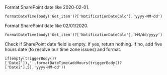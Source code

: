 Format SharePoint date like 2020-02-01.

```formatDateTime(body('Get_item')?['NotificationDateCalc'],'yyyy-MM-dd')```

Format SharePoint date like 02/01/2020.

```formatDateTime(body('Get_item')?['NotificationDateCalc'],'MM/dd/yyyy')```

Check if SharePoint date field is empty. If yes, return nothing. If no, add five hours date (to resolve our time zone issues) and format.

```if(empty(triggerBody()?['Date2']),'',formatDateTime(addHours(triggerBody()?['Date2'],5),'yyyy-MM-dd'))```
